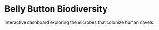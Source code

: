 # Belly Button Biodiversity

Interactive dashboard exploring the microbes that colonize human navels.
